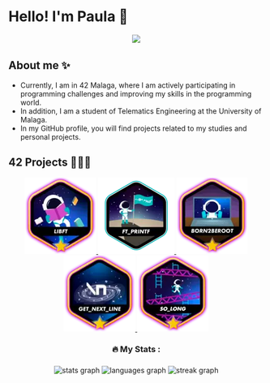 # Hello! I'm Paula 🦖 

<p align="center">
  <img src="https://media.tenor.com/GSYaS6m-vjsAAAAM/bruh-again.gif" />
</p>
  
## About me ✨
 * Currently, I am in 42 Malaga, where I am actively participating in programming challenges and improving my skills in the programming world.
 * In addition, I am a student of Telematics Engineering at the University of Malaga.
 * In my GitHub profile, you will find projects related to my studies and personal projects.

## 42 Projects 👩🏻‍💻
<p align="center">
  <a href="https://github.com/Pausanpi/Libft">
    <img src="https://github.com/leogaudin/42_project_badges/raw/main/badges/libft_bonus_max.webp" />
  </a>
  <a href="https://github.com/Pausanpi/Prinft">
    <img src="https://github.com/leogaudin/42_project_badges/raw/main/badges/ft_printf.webp" />
  </a>
  <a href="https://github.com/Pausanpi/Born2beroot">
    <img src="https://github.com/leogaudin/42_project_badges/raw/main/badges/born2beroot_bonus_max.webp" />
  </a>
  <a href="https://github.com/Pausanpi/Get_next_line">
    <img src="https://github.com/leogaudin/42_project_badges/raw/main/badges/get_next_line_bonus_max.webp" />
  </a>
  <a href="https://github.com/Pausanpi/so_long">
    <img src="https://github.com/leogaudin/42_project_badges/raw/main/badges/so_long_bonus_max.webp" />
  </a>
</p>

<h3 align="center">🔥   My Stats :</h3>

###

<div align="center">
  <img src="https://github-readme-stats.vercel.app/api?username=pausanpi&hide_title=true&hide_rank=false&show_icons=true&include_all_commits=true&count_private=true&disable_animations=false&theme=vue-dark&locale=en&hide_border=false&order=1&custom_title=My%20Github%20Status" height="198" alt="stats graph"  />
  <img src="https://github-readme-stats.vercel.app/api/top-langs?username=pausanpi&locale=en&hide_title=false&layout=compact&card_width=320&langs_count=10&theme=vue-dark&hide_border=false&order=2" height="377" alt="languages graph"  />
  <img src="https://streak-stats.demolab.com?user=pausanpi&locale=en&mode=weekly&theme=vue-dark&hide_border=false&border_radius=5&date_format=j%20M%5B%20Y%5D&order=3" height="220" alt="streak graph"  />
</div>


<!-- ## Contact with me
<p align="center">
  <a href="mailto:pausanpi1606@gmail.com">
    <img src="https://github.com/Pausanpi/Pausanpi/assets/123211878/9f92e89f-bf27-40b5-9019-8ab14116e1be" width="64" height="64" />
  </a>
  <a href="https://www.instagram.com/paula.sanchez_16">
    <img src="https://github.com/Pausanpi/Pausanpi/assets/123211878/d9708a58-ee0f-479c-af8e-63c9085aac12" width="64" height="64" />
  </a>
  <a href="https://www.linkedin.com/in/paula-sánchez-piña-a81898236/">
    <img src="https://github.com/Pausanpi/Pausanpi/assets/123211878/c505e73f-fc41-445f-8d1d-480a22e6c3a0" width="64" height="64" />
  </a>
</p>
<p align="center">
  <a href="mailto:pausanpi1606@gmail.com"> 
    ✉️
  </a>
  <a href="https://www.instagram.com/paula.sanchez_16">
    📸
  </a>
   <a href="https://www.linkedin.com/in/paula-sánchez-piña-a81898236/">
    💼
   </a>
</p> -->
